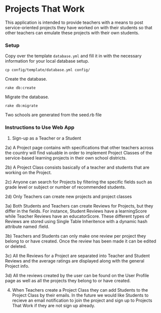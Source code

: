 # Projects That Work

This application is intended to provide teachers with a means to post service-oriented projects they have worked on with their students so that other teachers can emulate these projects with their own students.

### Setup

Copy over the template `database.yml` and fill it in with the necessary information for your local database setup.

    cp config/template/database.yml config/

Create the database.

    rake db:create

Migrate the database.

    rake db:migrate

Two schools are generated from the seed.rb file

### Instructions to Use Web App

1) Sign-up as a Teacher or a Student 

2a) A Project page contains with specifications that other teachers across the country will find valuable in order to implement Project Classes of the service-based learning projects in their own school districts. 

2b) A Project Class consists basically of a teacher and students that are working on the Project. 

2c) Anyone can search for Projects by filtering the specific fields such as grade level or subject or number of recommended students. 

2d) Only Teachers can create new projects and project classes

3a) Both Students and Teachers can create Reviews for Projects, but they differ in the fields. For instance, Student Reviews have a learningScore while Teacher Reviews
have an educatorScore. These different types of Reviews are stored using Single Table Inheritence with a dynamic hash attribute named :field.

3b) Teachers and Students can only make one review per project they belong to or have created. Once the review has been made it can be edited or deleted. 

3c) All the Reviews for a Project are separated into Teacher and Student Reviews and the average ratings are displayed along with the general Project info.

3d) All the reviews created by the user can be found on the User Profile page as well as all the projects they belong to or have created. 

4) When Teachers create a Project Class they can add Students to the Project Class by their emails. In the future we would like Students to recieve an email notification to join the project and sign up to Projects That Work if they are not sign up already. 

    